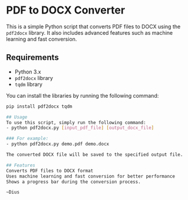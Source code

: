 # PDF to DOCX Converter

This is a simple Python script that converts PDF files to DOCX using the `pdf2docx` library. It also includes advanced features such as machine learning and fast conversion.

## Requirements

- Python 3.x
- `pdf2docx` library
- `tqdm` library

You can install the libraries by running the following command:

```sh
pip install pdf2docx tqdm

## Usage
To use this script, simply run the following command:
- python pdf2docx.py [input_pdf_file] [output_docx_file]

### For example:
- python pdf2docx.py demo.pdf demo.docx

The converted DOCX file will be saved to the specified output file.

## Features
Converts PDF files to DOCX format
Uses machine learning and fast conversion for better performance
Shows a progress bar during the conversion process.

~Dius
